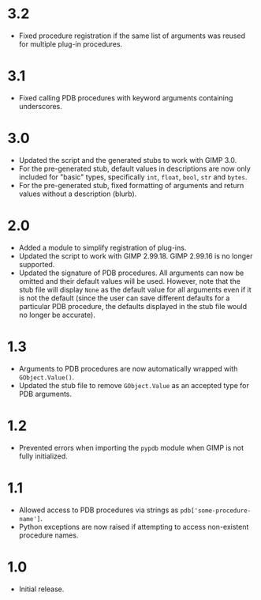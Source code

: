3.2
===

* Fixed procedure registration if the same list of arguments was reused for multiple plug-in procedures.


3.1
===

* Fixed calling PDB procedures with keyword arguments containing underscores.


3.0
===

* Updated the script and the generated stubs to work with GIMP 3.0.
* For the pre-generated stub, default values in descriptions are now only included for "basic" types, specifically `int`, `float`, `bool`, `str` and `bytes`.
* For the pre-generated stub, fixed formatting of arguments and return values without a description (blurb).


2.0
===

* Added a module to simplify registration of plug-ins.
* Updated the script to work with GIMP 2.99.18. GIMP 2.99.16 is no longer supported.
* Updated the signature of PDB procedures. All arguments can now be omitted and their default values will be used. However, note that the stub file will display `None` as the default value for all arguments even if it is not the default (since the user can save different defaults for a particular PDB procedure, the defaults displayed in the stub file would no longer be accurate).

1.3
===

* Arguments to PDB procedures are now automatically wrapped with `GObject.Value()`.
* Updated the stub file to remove `GObject.Value` as an accepted type for PDB arguments.

1.2
===

* Prevented errors when importing the `pypdb` module when GIMP is not fully initialized.


1.1
===

* Allowed access to PDB procedures via strings as `pdb['some-procedure-name']`.
* Python exceptions are now raised if attempting to access non-existent procedure names.


1.0
===

* Initial release.
